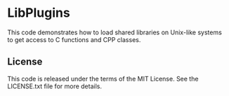 # LibPlugins

This code demonstrates how to load shared libraries on Unix-like systems to get access to C functions and CPP classes.

## License

This code is released under the terms of the MIT License. See the LICENSE.txt file for more details.
